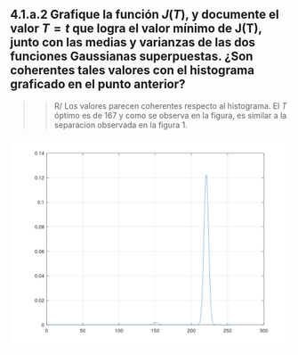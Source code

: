 ## 4.1.a.2 Grafique la función $J(T)$, y documente el valor $T=t$ que logra el valor mínimo de J(T), junto con las medias y varianzas de las dos funciones Gaussianas superpuestas. **¿Son coherentes tales valores con el histograma graficado en el punto anterior?**
>> R/ Los valores parecen coherentes respecto al histograma. El $T$ óptimo es de 167 y como se observa en la figura, es similar a la separacion observada en la figura 1. 
<p align="center"><img src="/tex/figure1.png" align=middle /></p>
